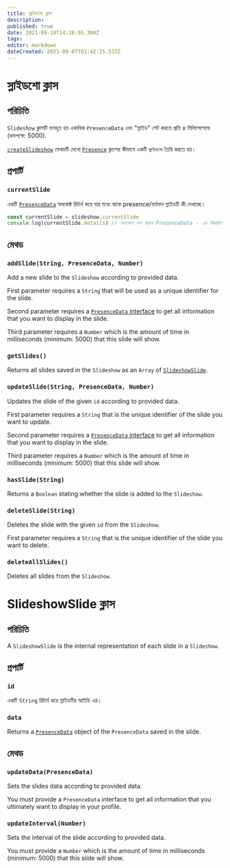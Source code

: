 ```yaml
---
title: স্লাইডশো ক্লাস
description: 
published: true
date: 2021-09-18T14:28:55.394Z
tags: 
editor: markdown
dateCreated: 2021-09-07T01:42:25.523Z
---
```


# স্লাইডশো ক্লাস

## পরিচিতি

`Slideshow` ক্লাসটি ব্যবহৃত হয় একাধিক `PresenceData` এবং "স্লাইড" সেট করতে প্রতি x মিলিসেসেন্ডে (কমপক্ষে: 5000).

[`createSlideshow`](/dev/presence/class#createslideshow) মেথডটি দেখো [`Presence`](/dev/presence/class) ক্লাসের কীভাবে একটি `স্লাইডশো` তৈরি করতে হয়।

## প্রপার্টি

### `currentSlide`

একটি [`PresenceData`](/dev/presence/class#presencedata-interface) অবজেক্ট রিটার্ন করে যার মধ্যে থাকে presence/বর্তমান স্লাইডটি কী দেখাচ্ছে।

```typescript
const currentSlide = slideshow.currentSlide
console.log(currentSlide.details) // কনসোল লগ করবে PresenceData - এর বিস্তারিত
```

## মেথড

### `addSlide(String, PresenceData, Number)`

Add a new slide to the `Slideshow` according to provided data.

First parameter requires a `String` that will be used as a unique identifier for the slide.

Second parameter requires a [`PresenceData` interface](/dev/presence/class#presencedata-interface) to get all information that you want to display in the slide.

Third parameter requires a `Number` which is the amount of time in milliseconds (minimum: 5000) that this slide will show.

### `getSlides()`

Returns all slides saved in the `Slideshow` as an `Array` of [`SlideshowSlide`](#slideshowslide-class).

### `updateSlide(String, PresenceData, Number)`

Updates the slide of the given `id` according to provided data.

First parameter requires a `String` that is the unique identifier of the slide you want to update.

Second parameter requires a [`PresenceData` interface](/dev/presence/class#presencedata-interface) to get all information that you want to display in the slide.

Third parameter requires a `Number` which is the amount of time in milliseconds (minimum: 5000) that this slide will show.

### `hasSlide(String)`

Returns a `Boolean` stating whether the slide is added to the `Slideshow`.

### `deleteSlide(String)`

Deletes the slide with the given `id` from the `Slideshow`.

First parameter requires a `String` that is the unique identifier of the slide you want to delete.

### `deleteAllSlides()`

Deletes all slides from the `Slideshow`.

# SlideshowSlide ক্লাস

## পরিচিতি

A `SlideshowSlide` is the internal representation of each slide in a `Slideshow`.

## প্রপার্টি

### `id`

একটি `String` রিটার্ন করে স্লাইডটির আইডি এর।

### `data`

Returns a [`PresenceData`](/dev/presence/class#presencedata-interface) object of the `PresenceData` saved in the slide.

## মেথড

### `updateData(PresenceData)`

Sets the slides data according to provided data.

You must provide a `PresenceData` interface to get all information that you ultimately want to display in your profile.

### `updateInterval(Number)`

Sets the interval of the slide according to provided data.

You must provide a `Number` which is the amount of time in milliseconds (minimum: 5000) that this slide will show.